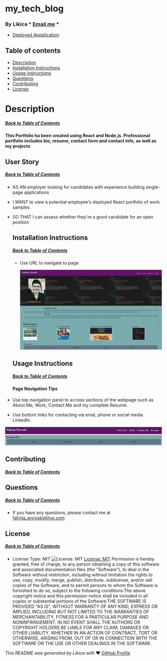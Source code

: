 # my_tech_blog
  ### By Likica * [Email me](mailto:fahrija_wyroski@live.com) * 
  * [Deployed Appplication](https://www.github.com/likica.io/READMEgenerator)
 
  ## Table of contents
  * [Description](#Description)
  * [Installation Instructions](#installation-Instructions)
  * [Usage Instructions](#Usage-Instructions)
  * [Questions](#Questions)
  * [Contributing](#Contributing)
  * [License](#License)
 
  # Description
  ##### [Back to Table of Contents](#Table-of-Contents)
  #### This Portfolio ha been created using React and Node.js. Professional portfolio includes bio, resume, contact form and contact info, as well as my projects ###

  ## User Story
  ##### [Back to Table of Contents](#Table-of-Contents)
* AS AN employer looking for candidates with experience building single-page applications
* I WANT to view a potential employee's deployed React portfolio of work samples
* SO THAT I can assess whether they're a good candidate for an open position

  ## Installation Instructions
  ##### [Back to Table of Contents](#Table-of-Contents)
  - Use URL to navigate to page
     
    <img id="Landing-Pg-Snapshot" src="src/assets/portfolio_lp.png" alt="Professional Portfolio"/>

  ## Usage Instructions
  ##### [Back to Table of Contents](#Table-of-Contents)
  #### Page Navigation Tips
* Use top navigation panel to access sections of the webpage such as About Me, Work, Contact Me and my complete Resume.
* Use bottom links for contacting via emal, phone or social media LinkedIn.

<img id="Header-Nav" src="src/assets/Header-Nav.png" alt="Header Navigation Links"/>
<img id="Footer-Nav" src="src/assets/Footer-Nav.png" alt="Footer Navigation Links"/>

  ## Contributing
  ##### [Back to Table of Contents](#Table-of-Contents)

  ## Questions
  ##### [Back to Table of Contents](#Table-of-Contents)
  * If you have any questions, please contact me at fahrija_wyroski@live.com

  ## License 
  ##### [Back to Table of Contents](#Table-of-Contents)
  * License Type: MIT
    ![License: MIT](https://img.shields.io/badge/License-MIT-green.svg)
    [License: MIT](https://opensource.org/licenses/MIT)
    Permission is hereby granted, free of charge, to any person obtaining a copy of this software and associated documentation files (the "Software"), to deal in the Software without restriction, including without limitation the rights to use, copy, modify, merge, publish, distribute, sublicense, and/or sell copies of the Software, and to permit persons to whom the Software is furnished to do so, subject to the following conditions:The above copyright notice and this permission notice shall be included in all copies or substantial portions of the Software.THE SOFTWARE IS PROVIDED "AS IS", WITHOUT WARRANTY OF ANY KIND, EXPRESS OR IMPLIED, INCLUDING BUT NOT LIMITED TO THE WARRANTIES OF MERCHANTABILITY, FITNESS FOR A PARTICULAR PURPOSE AND NONINFRINGEMENT. IN NO EVENT SHALL THE AUTHORS OR COPYRIGHT HOLDERS BE LIABLE FOR ANY CLAIM, DAMAGES OR OTHER LIABILITY, WHETHER IN AN ACTION OF CONTRACT, TORT OR OTHERWISE, ARISING FROM, OUT OF OR IN CONNECTION WITH THE SOFTWARE OR THE USE OR OTHER DEALINGS IN THE SOFTWARE.


  _This README was generated by Likica with_ ❤️ [GitHub Profile](https://github.com/likica)
 